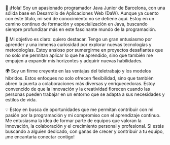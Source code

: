 👋 ¡Hola! Soy un apasionado programador Java Junior de Barcelona, con una sólida base en Desarrollo de Aplicaciones Web (DaW). Aunque ya cuento con este título, mi sed de conocimiento no se detiene aquí. Estoy en un camino continuo de formación y especialización en Java, buscando siempre profundizar más en este fascinante mundo de la programación.

🚀 Mi objetivo es claro: quiero destacar. Tengo un gran entusiasmo por aprender y una inmensa curiosidad por explorar nuevas tecnologías y metodologías. Estoy ansioso por sumergirme en proyectos desafiantes que no solo me permitan aplicar lo que he aprendido, sino que también me empujen a expandir mis horizontes y adquirir nuevas habilidades.

🌍 Soy un firme creyente en las ventajas del teletrabajo y los modelos híbridos. Estos enfoques no solo ofrecen flexibilidad, sino que también abren la puerta a colaboraciones más diversas y enriquecedoras. Estoy convencido de que la innovación y la creatividad florecen cuando las personas pueden trabajar en un entorno que se adapta a sus necesidades y estilos de vida.

💡 Estoy en busca de oportunidades que me permitan contribuir con mi pasión por la programación y mi compromiso con el aprendizaje continuo. Me entusiasma la idea de formar parte de equipos que valoran la innovación, la colaboración y el crecimiento personal y profesional.
Si estás buscando a alguien dedicado, con ganas de crecer y contribuir a tu equipo, ¡me encantaría conectar contigo!
